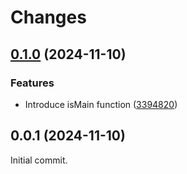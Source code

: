 # Changes

## [0.1.0](https://github.com/prantlf/js-main/compare/v0.0.1...v0.1.0) (2024-11-10)

### Features

* Introduce isMain function ([3394820](https://github.com/prantlf/js-main/commit/33948209984c2fdb6b521efab18b39e539ea6d1a))

## 0.0.1 (2024-11-10)

Initial commit.
